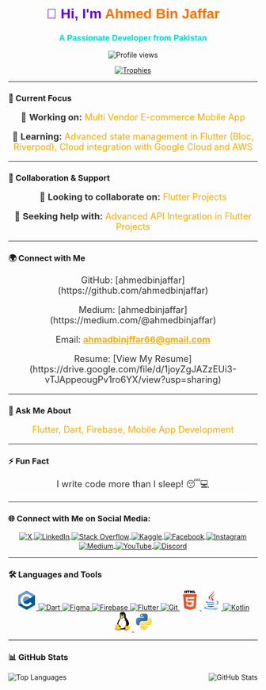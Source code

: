 <h1 align="center" style="color: #6200EE; font-family: 'Arial', sans-serif;">👋 Hi, I'm <span style="color: #FF6F00;">Ahmed Bin Jaffar</span></h1>
<h3 align="center" style="color: #03DAC6; font-family: 'Arial', sans-serif;">A Passionate Developer from Pakistan</h3>

<p align="center"> 
  <img src="https://komarev.com/ghpvc/?username=ahmedbinjaffar&label=Profile%20views&color=0e75b6&style=flat" alt="Profile views" /> 
</p>

<p align="center"> 
  <a href="https://github.com/ryo-ma/github-profile-trophy">
    <img src="https://github-profile-trophy.vercel.app/?username=ahmedbinjaffar&theme=flat" alt="Trophies" />
  </a> 
</p>

---

### 🚀 Current Focus
<div style="font-size: 18px; color: #333; text-align: center;">
  <p>🔭 <strong>Working on:</strong> <span style="color: #FFAB00;">Multi Vendor E-commerce Mobile App</span></p>
  <p>🌱 <strong>Learning:</strong> <span style="color: #FFAB00;">Advanced state management in Flutter (Bloc, Riverpod), Cloud integration with Google Cloud and AWS</span></p>
</div>

---

### 🤝 Collaboration & Support
<div style="font-size: 18px; color: #333; text-align: center;">
  <p>👯 <strong>Looking to collaborate on:</strong> <span style="color: #FFAB00;">Flutter Projects</span></p>
  <p>🤝 <strong>Seeking help with:</strong> <span style="color: #FFAB00;">Advanced API Integration in Flutter Projects</span></p>
</div>

---

### 🌍 Connect with Me
<div style="font-size: 18px; color: #333; text-align: center;">
  <p>GitHub: [ahmedbinjaffar](https://github.com/ahmedbinjaffar)</p>
  <p>Medium: [ahmedbinjaffar](https://medium.com/@ahmedbinjaffar)</p>
  <p>Email: <strong><a href="mailto:ahmadbinjffar66@gmail.com" style="color: #FFAB00;">ahmadbinjffar66@gmail.com</a></strong></p>
  <p>Resume: [View My Resume](https://drive.google.com/file/d/1joyZgJAZzEUi3-vTJAppeougPv1ro6YX/view?usp=sharing)</p>
</div>

---

### 💬 Ask Me About
<div style="font-size: 18px; color: #333; text-align: center;">
  <p><span style="color: #FFAB00;">Flutter, Dart, Firebase, Mobile App Development</span></p>
</div>

---

### ⚡ Fun Fact
<div style="font-size: 18px; color: #333; text-align: center;">
  <p>I write code more than I sleep! 😴💻</p>
</div>

---

### 🌐 Connect with Me on Social Media:
<p align="center">
  <a href="https://x.com/ahmedbinjaffar" target="_blank">
    <img align="center" src="https://raw.githubusercontent.com/rahuldkjain/github-profile-readme-generator/master/src/images/icons/Social/twitter.svg" alt="X" height="40" width="40" />
  </a>
  <a href="https://linkedin.com/in/ahmedbinjaffar" target="_blank">
    <img align="center" src="https://raw.githubusercontent.com/rahuldkjain/github-profile-readme-generator/master/src/images/icons/Social/linked-in-alt.svg" alt="LinkedIn" height="40" width="40" />
  </a>
  <a href="https://stackoverflow.com/users/19476988" target="_blank">
    <img align="center" src="https://raw.githubusercontent.com/rahuldkjain/github-profile-readme-generator/master/src/images/icons/Social/stack-overflow.svg" alt="Stack Overflow" height="40" width="40" />
  </a>
  <a href="https://kaggle.com/ahmedbinjaffar" target="_blank">
    <img align="center" src="https://raw.githubusercontent.com/rahuldkjain/github-profile-readme-generator/master/src/images/icons/Social/kaggle.svg" alt="Kaggle" height="40" width="40" />
  </a>
  <a href="https://fb.com/ahmedbinjaffar" target="_blank">
    <img align="center" src="https://raw.githubusercontent.com/rahuldkjain/github-profile-readme-generator/master/src/images/icons/Social/facebook.svg" alt="Facebook" height="40" width="40" />
  </a>
  <a href="https://instagram.com/ahmedbinjaffar" target="_blank">
    <img align="center" src="https://raw.githubusercontent.com/rahuldkjain/github-profile-readme-generator/master/src/images/icons/Social/instagram.svg" alt="Instagram" height="40" width="40" />
  </a>
  <a href="https://medium.com/@ahmedbinjaffar" target="_blank">
    <img align="center" src="https://raw.githubusercontent.com/rahuldkjain/github-profile-readme-generator/master/src/images/icons/Social/medium.svg" alt="Medium" height="40" width="40" />
  </a>
  <a href="https://www.youtube.com/c/ahmed-bin-jaffar" target="_blank">
    <img align="center" src="https://raw.githubusercontent.com/rahuldkjain/github-profile-readme-generator/master/src/images/icons/Social/youtube.svg" alt="YouTube" height="40" width="40" />
  </a>
  <a href="https://discord.gg/uWmyGCkd" target="_blank">
    <img align="center" src="https://raw.githubusercontent.com/rahuldkjain/github-profile-readme-generator/master/src/images/icons/Social/discord.svg" alt="Discord" height="40" width="40" />
  </a>
</p>

---

### 🛠️ Languages and Tools
<p align="center">
  <a href="https://www.cprogramming.com/" target="_blank" rel="noreferrer">
    <img src="https://raw.githubusercontent.com/devicons/devicon/master/icons/c/c-original.svg" alt="C" width="40" height="40"/> 
  </a> 
  <a href="https://dart.dev" target="_blank" rel="noreferrer"> 
    <img src="https://www.vectorlogo.zone/logos/dartlang/dartlang-icon.svg" alt="Dart" width="40" height="40"/> 
  </a> 
  <a href="https://www.figma.com/" target="_blank" rel="noreferrer"> 
    <img src="https://www.vectorlogo.zone/logos/figma/figma-icon.svg" alt="Figma" width="40" height="40"/> 
  </a> 
  <a href="https://firebase.google.com/" target="_blank" rel="noreferrer"> 
    <img src="https://www.vectorlogo.zone/logos/firebase/firebase-icon.svg" alt="Firebase" width="40" height="40"/> 
  </a> 
  <a href="https://flutter.dev" target="_blank" rel="noreferrer"> 
    <img src="https://www.vectorlogo.zone/logos/flutterio/flutterio-icon.svg" alt="Flutter" width="40" height="40"/> 
  </a> 
  <a href="https://git-scm.com/" target="_blank" rel="noreferrer"> 
    <img src="https://www.vectorlogo.zone/logos/git-scm/git-scm-icon.svg" alt="Git" width="40" height="40"/> 
  </a> 
  <a href="https://www.w3.org/html/" target="_blank" rel="noreferrer"> 
    <img src="https://raw.githubusercontent.com/devicons/devicon/master/icons/html5/html5-original-wordmark.svg" alt="HTML5" width="40" height="40"/> 
  </a> 
  <a href="https://www.java.com" target="_blank" rel="noreferrer"> 
    <img src="https://raw.githubusercontent.com/devicons/devicon/master/icons/java/java-original.svg" alt="Java" width="40" height="40"/> 
  </a> 
  <a href="https://kotlinlang.org" target="_blank" rel="noreferrer"> 
    <img src="https://www.vectorlogo.zone/logos/kotlinlang/kotlinlang-icon.svg" alt="Kotlin" width="40" height="40"/> 
  </a> 
  <a href="https://www.linux.org/" target="_blank" rel="noreferrer"> 
    <img src="https://raw.githubusercontent.com/devicons/devicon/master/icons/linux/linux-original.svg" alt="Linux" width="40" height="40"/> 
  </a> 
  <a href="https://www.python.org" target="_blank" rel="noreferrer"> 
    <img src="https://raw.githubusercontent.com/devicons/devicon/master/icons/python/python-original.svg" alt="Python" width="40" height="40"/> 
  </a> 
</p>

---

### 📊 GitHub Stats
<p align="center">
  <img align="left" src="https://github-readme-stats.vercel.app/api/top-langs?username=ahmedbinjaffar&show_icons=true&locale=en&layout=compact&theme=radical" alt="Top Languages" />
  <img align="right" src="https://github-readme-stats.vercel.app/api?username=ahmedbinjaffar&show_icons=true&locale=en&theme=radical" alt="GitHub Stats" />
</p>
